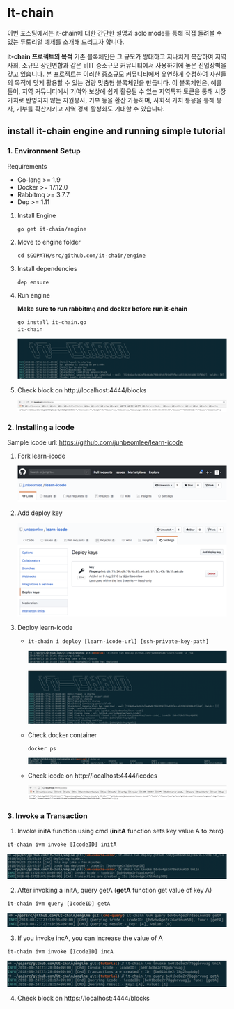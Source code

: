 # It-chain

이번 포스팅에서는 it-chain에 대한 간단한 설명과 solo mode를 통해 직접 돌려볼 수 있는 튜토리얼 예제를 소개해 드리고자 합니다. 



**it-chain 프로젝트의 목적**
기존 블록체인은 그 규모가 방대하고 지나치게 복잡하여 지역사회, 소규모 상인연합과 같은 비IT 중소규모 커뮤니티에서 사용하기에 높은 진입장벽을 갖고 있습니다. 본 프로젝트는 이러한 중소규모 커뮤니티에서 유연하게 수정하여 자신들의 목적에 맞게 활용할 수 있는 경량 맞춤형 블록체인을 만듭니다. 이 블록체인은, 예를 들어, 지역 커뮤니티에서 기여와 보상에 쉽게 활용될 수 있는 지역특화 토큰을 통해 시장가치로 반영되지 않는 자원봉사, 기부 등을 환산 가능하며, 사회적 가치 통용을 통해 봉사, 기부를 확산시키고 지역 경제 활성화도 기대할 수 있습니다.



## install it-chain engine and running simple tutorial

### 1. Environment Setup

Requirements

- Go-lang >= 1.9
- Docker >= 17.12.0
- Rabbitmq >= 3.7.7
- Dep >= 1.11



1. Install Engine

   ```shell
   go get it-chain/engine
   ```

2. Move to engine folder

   ```shell
   cd $GOPATH/src/github.com/it-chain/engine
   ```

3. Install dependencies

   ```
   dep ensure
   ```

4. Run engine

   **Make sure to run rabbitmq and docker before run it-chain**

   ```shell
   go install it-chain.go
   it-chain
   ```

   ![[tutorial]run](./images/[tutorial]run.png)

5. Check block on http://localhost:4444/blocks

   ![[tutorial]api-blocks](./images/[tutorial]api-blocks.png)


### 2. Installing a icode

Sample icode url:  https://github.com/junbeomlee/learn-icode

1. Fork learn-icode

   ![[tutorial]fork](./images/[tutorial]fork.png)

2. Add deploy key

   ![[tutorial]sshkey](./images/[tutorial]sshkey.png)

3. Deploy learn-icode

   - `it-chain i deploy [learn-icode-url] [ssh-private-key-path]`

     ![[tutorial]deploy](./images/[tutorial]deploy.png)

     ![[tutorial]deploy-result](./images/[tutorial]deploy-result.png)

   - Check docker container

     ```shell
     docker ps
     ```

     ![[tutorial]docker](./images/[tutorial]docker.png)


   - Check icode on http://localhost:4444/icodes

     ![[tutorial]api-icodes](./images/[tutorial]api-icodes.png)



### 3. Invoke a Transaction

1. Invoke initA function using cmd (**initA** function sets key value A to zero)

```
it-chain ivm invoke [IcodeID] initA
```

![[tutorial]invoke](./images/[tutorial]invoke.png)

2. After invoking a initA, query getA (**getA** function get value of key A)

```
it-chain ivm query [IcodeID] getA
```

![[tutorial]query](./images/[tutorial]query.png)

3. If you invoke incA, you can increase the value of A

```shell
it-chain ivm invoke [IcodeID] incA
```

![[tutorial]incA](./images/[tutorial]incA.png)

4. Check block on https://localhost:4444/blocks